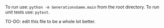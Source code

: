 

To run use: `python -m GenerationsGame.main` from the root directory.
To run unit tests use: `pytest`.


TO-DO: edit this file to be a whole lot better.

